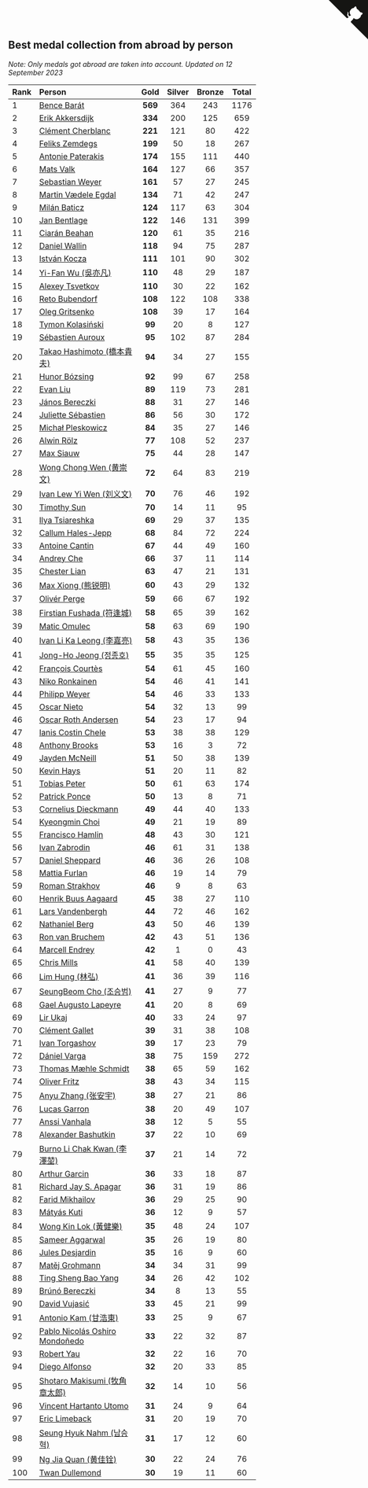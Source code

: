 ## Best medal collection from abroad by person

*Note: Only medals got abroad are taken into account.*
*Updated on 12 September 2023*

| Rank | Person | Gold | Silver | Bronze | Total |
| :--- | :--- | :--: | :--: | :--: | :--: |
| 1 | [Bence Barát](https://www.worldcubeassociation.org/persons/2008BARA01) | **569** | 364 | 243 | 1176 |
| 2 | [Erik Akkersdijk](https://www.worldcubeassociation.org/persons/2005AKKE01) | **334** | 200 | 125 | 659 |
| 3 | [Clément Cherblanc](https://www.worldcubeassociation.org/persons/2014CHER05) | **221** | 121 | 80 | 422 |
| 4 | [Feliks Zemdegs](https://www.worldcubeassociation.org/persons/2009ZEMD01) | **199** | 50 | 18 | 267 |
| 5 | [Antonie Paterakis](https://www.worldcubeassociation.org/persons/2012PATE01) | **174** | 155 | 111 | 440 |
| 6 | [Mats Valk](https://www.worldcubeassociation.org/persons/2007VALK01) | **164** | 127 | 66 | 357 |
| 7 | [Sebastian Weyer](https://www.worldcubeassociation.org/persons/2010WEYE02) | **161** | 57 | 27 | 245 |
| 8 | [Martin Vædele Egdal](https://www.worldcubeassociation.org/persons/2013EGDA02) | **134** | 71 | 42 | 247 |
| 9 | [Milán Baticz](https://www.worldcubeassociation.org/persons/2005BATI01) | **124** | 117 | 63 | 304 |
| 10 | [Jan Bentlage](https://www.worldcubeassociation.org/persons/2010BENT01) | **122** | 146 | 131 | 399 |
| 11 | [Ciarán Beahan](https://www.worldcubeassociation.org/persons/2012BEAH01) | **120** | 61 | 35 | 216 |
| 12 | [Daniel Wallin](https://www.worldcubeassociation.org/persons/2013WALL03) | **118** | 94 | 75 | 287 |
| 13 | [István Kocza](https://www.worldcubeassociation.org/persons/2005KOCZ01) | **111** | 101 | 90 | 302 |
| 14 | [Yi-Fan Wu (吳亦凡)](https://www.worldcubeassociation.org/persons/2010WUIF01) | **110** | 48 | 29 | 187 |
| 15 | [Alexey Tsvetkov](https://www.worldcubeassociation.org/persons/2017TSVE02) | **110** | 30 | 22 | 162 |
| 16 | [Reto Bubendorf](https://www.worldcubeassociation.org/persons/2012BUBE01) | **108** | 122 | 108 | 338 |
| 17 | [Oleg Gritsenko](https://www.worldcubeassociation.org/persons/2011GRIT01) | **108** | 39 | 17 | 164 |
| 18 | [Tymon Kolasiński](https://www.worldcubeassociation.org/persons/2016KOLA02) | **99** | 20 | 8 | 127 |
| 19 | [Sébastien Auroux](https://www.worldcubeassociation.org/persons/2008AURO01) | **95** | 102 | 87 | 284 |
| 20 | [Takao Hashimoto (橋本貴夫)](https://www.worldcubeassociation.org/persons/2007HASH01) | **94** | 34 | 27 | 155 |
| 21 | [Hunor Bózsing](https://www.worldcubeassociation.org/persons/2009BOZS01) | **92** | 99 | 67 | 258 |
| 22 | [Evan Liu](https://www.worldcubeassociation.org/persons/2009LIUE01) | **89** | 119 | 73 | 281 |
| 23 | [János Bereczki](https://www.worldcubeassociation.org/persons/2018BERE01) | **88** | 31 | 27 | 146 |
| 24 | [Juliette Sébastien](https://www.worldcubeassociation.org/persons/2014SEBA01) | **86** | 56 | 30 | 172 |
| 25 | [Michał Pleskowicz](https://www.worldcubeassociation.org/persons/2009PLES01) | **84** | 35 | 27 | 146 |
| 26 | [Alwin Rölz](https://www.worldcubeassociation.org/persons/2016ROLZ01) | **77** | 108 | 52 | 237 |
| 27 | [Max Siauw](https://www.worldcubeassociation.org/persons/2017SIAU02) | **75** | 44 | 28 | 147 |
| 28 | [Wong Chong Wen (黄崇文)](https://www.worldcubeassociation.org/persons/2014WENW01) | **72** | 64 | 83 | 219 |
| 29 | [Ivan Lew Yi Wen (刘义文)](https://www.worldcubeassociation.org/persons/2012WENI01) | **70** | 76 | 46 | 192 |
| 30 | [Timothy Sun](https://www.worldcubeassociation.org/persons/2007SUNT01) | **70** | 14 | 11 | 95 |
| 31 | [Ilya Tsiareshka](https://www.worldcubeassociation.org/persons/2012TERE01) | **69** | 29 | 37 | 135 |
| 32 | [Callum Hales-Jepp](https://www.worldcubeassociation.org/persons/2012HALE01) | **68** | 84 | 72 | 224 |
| 33 | [Antoine Cantin](https://www.worldcubeassociation.org/persons/2010CANT02) | **67** | 44 | 49 | 160 |
| 34 | [Andrey Che](https://www.worldcubeassociation.org/persons/2015CHEA01) | **66** | 37 | 11 | 114 |
| 35 | [Chester Lian](https://www.worldcubeassociation.org/persons/2009LIAN03) | **63** | 47 | 21 | 131 |
| 36 | [Max Xiong (熊锐明)](https://www.worldcubeassociation.org/persons/2015XION03) | **60** | 43 | 29 | 132 |
| 37 | [Olivér Perge](https://www.worldcubeassociation.org/persons/2007PERG01) | **59** | 66 | 67 | 192 |
| 38 | [Firstian Fushada (符逢城)](https://www.worldcubeassociation.org/persons/2015FUSH01) | **58** | 65 | 39 | 162 |
| 39 | [Matic Omulec](https://www.worldcubeassociation.org/persons/2010OMUL02) | **58** | 63 | 69 | 190 |
| 40 | [Ivan Li Ka Leong (李嘉亮)](https://www.worldcubeassociation.org/persons/2015LEON02) | **58** | 43 | 35 | 136 |
| 41 | [Jong-Ho Jeong (정종호)](https://www.worldcubeassociation.org/persons/2008JONG03) | **55** | 35 | 35 | 125 |
| 42 | [François Courtès](https://www.worldcubeassociation.org/persons/2008COUR01) | **54** | 61 | 45 | 160 |
| 43 | [Niko Ronkainen](https://www.worldcubeassociation.org/persons/2010RONK01) | **54** | 46 | 41 | 141 |
| 44 | [Philipp Weyer](https://www.worldcubeassociation.org/persons/2010WEYE01) | **54** | 46 | 33 | 133 |
| 45 | [Oscar Nieto](https://www.worldcubeassociation.org/persons/2014NIET03) | **54** | 32 | 13 | 99 |
| 46 | [Oscar Roth Andersen](https://www.worldcubeassociation.org/persons/2008ANDE02) | **54** | 23 | 17 | 94 |
| 47 | [Ianis Costin Chele](https://www.worldcubeassociation.org/persons/2021CHEL01) | **53** | 38 | 38 | 129 |
| 48 | [Anthony Brooks](https://www.worldcubeassociation.org/persons/2008SEAR01) | **53** | 16 | 3 | 72 |
| 49 | [Jayden McNeill](https://www.worldcubeassociation.org/persons/2012MCNE01) | **51** | 50 | 38 | 139 |
| 50 | [Kevin Hays](https://www.worldcubeassociation.org/persons/2009HAYS01) | **51** | 20 | 11 | 82 |
| 51 | [Tobias Peter](https://www.worldcubeassociation.org/persons/2014PETE03) | **50** | 61 | 63 | 174 |
| 52 | [Patrick Ponce](https://www.worldcubeassociation.org/persons/2012PONC02) | **50** | 13 | 8 | 71 |
| 53 | [Cornelius Dieckmann](https://www.worldcubeassociation.org/persons/2009DIEC01) | **49** | 44 | 40 | 133 |
| 54 | [Kyeongmin Choi](https://www.worldcubeassociation.org/persons/2017CHOI07) | **49** | 21 | 19 | 89 |
| 55 | [Francisco Hamlin](https://www.worldcubeassociation.org/persons/2012HAML01) | **48** | 43 | 30 | 121 |
| 56 | [Ivan Zabrodin](https://www.worldcubeassociation.org/persons/2012ZABR01) | **46** | 61 | 31 | 138 |
| 57 | [Daniel Sheppard](https://www.worldcubeassociation.org/persons/2009SHEP01) | **46** | 36 | 26 | 108 |
| 58 | [Mattia Furlan](https://www.worldcubeassociation.org/persons/2013FURL01) | **46** | 19 | 14 | 79 |
| 59 | [Roman Strakhov](https://www.worldcubeassociation.org/persons/2012STRA02) | **46** | 9 | 8 | 63 |
| 60 | [Henrik Buus Aagaard](https://www.worldcubeassociation.org/persons/2006BUUS01) | **45** | 38 | 27 | 110 |
| 61 | [Lars Vandenbergh](https://www.worldcubeassociation.org/persons/2003VAND01) | **44** | 72 | 46 | 162 |
| 62 | [Nathaniel Berg](https://www.worldcubeassociation.org/persons/2012BERG04) | **43** | 50 | 46 | 139 |
| 63 | [Ron van Bruchem](https://www.worldcubeassociation.org/persons/2003BRUC01) | **42** | 43 | 51 | 136 |
| 64 | [Marcell Endrey](https://www.worldcubeassociation.org/persons/2007ENDR01) | **42** | 1 | 0 | 43 |
| 65 | [Chris Mills](https://www.worldcubeassociation.org/persons/2014MILL04) | **41** | 58 | 40 | 139 |
| 66 | [Lim Hung (林弘)](https://www.worldcubeassociation.org/persons/2016HUNG08) | **41** | 36 | 39 | 116 |
| 67 | [SeungBeom Cho (조승범)](https://www.worldcubeassociation.org/persons/2012CHOS01) | **41** | 27 | 9 | 77 |
| 68 | [Gael Augusto Lapeyre](https://www.worldcubeassociation.org/persons/2018LAPE01) | **41** | 20 | 8 | 69 |
| 69 | [Lir Ukaj](https://www.worldcubeassociation.org/persons/2016UKAJ01) | **40** | 33 | 24 | 97 |
| 70 | [Clément Gallet](https://www.worldcubeassociation.org/persons/2004GALL02) | **39** | 31 | 38 | 108 |
| 71 | [Ivan Torgashov](https://www.worldcubeassociation.org/persons/2011TORG01) | **39** | 17 | 23 | 79 |
| 72 | [Dániel Varga](https://www.worldcubeassociation.org/persons/2008VARG01) | **38** | 75 | 159 | 272 |
| 73 | [Thomas Mæhle Schmidt](https://www.worldcubeassociation.org/persons/2013SCHM02) | **38** | 65 | 59 | 162 |
| 74 | [Oliver Fritz](https://www.worldcubeassociation.org/persons/2014FRIT02) | **38** | 43 | 34 | 115 |
| 75 | [Anyu Zhang (张安宇)](https://www.worldcubeassociation.org/persons/2012ZHAN08) | **38** | 27 | 21 | 86 |
| 76 | [Lucas Garron](https://www.worldcubeassociation.org/persons/2006GARR01) | **38** | 20 | 49 | 107 |
| 77 | [Anssi Vanhala](https://www.worldcubeassociation.org/persons/2005VANH01) | **38** | 12 | 5 | 55 |
| 78 | [Alexander Bashutkin](https://www.worldcubeassociation.org/persons/2017BASH04) | **37** | 22 | 10 | 69 |
| 79 | [Burno Li Chak Kwan (李澤堃)](https://www.worldcubeassociation.org/persons/2017KWAN05) | **37** | 21 | 14 | 72 |
| 80 | [Arthur Garcin](https://www.worldcubeassociation.org/persons/2014GARC27) | **36** | 33 | 18 | 87 |
| 81 | [Richard Jay S. Apagar](https://www.worldcubeassociation.org/persons/2010APAG01) | **36** | 31 | 19 | 86 |
| 82 | [Farid Mikhailov](https://www.worldcubeassociation.org/persons/2015MIKH04) | **36** | 29 | 25 | 90 |
| 83 | [Mátyás Kuti](https://www.worldcubeassociation.org/persons/2006KUTI01) | **36** | 12 | 9 | 57 |
| 84 | [Wong Kin Lok (黃健樂)](https://www.worldcubeassociation.org/persons/2014LOKW01) | **35** | 48 | 24 | 107 |
| 85 | [Sameer Aggarwal](https://www.worldcubeassociation.org/persons/2017AGGA01) | **35** | 26 | 19 | 80 |
| 86 | [Jules Desjardin](https://www.worldcubeassociation.org/persons/2010DESJ01) | **35** | 16 | 9 | 60 |
| 87 | [Matěj Grohmann](https://www.worldcubeassociation.org/persons/2015GROH02) | **34** | 34 | 31 | 99 |
| 88 | [Ting Sheng Bao Yang](https://www.worldcubeassociation.org/persons/2008BAOY01) | **34** | 26 | 42 | 102 |
| 89 | [Brúnó Bereczki](https://www.worldcubeassociation.org/persons/2008BERE01) | **34** | 8 | 13 | 55 |
| 90 | [David Vujasić](https://www.worldcubeassociation.org/persons/2015VUJA01) | **33** | 45 | 21 | 99 |
| 91 | [Antonio Kam (甘浩東)](https://www.worldcubeassociation.org/persons/2017TUNG13) | **33** | 25 | 9 | 67 |
| 92 | [Pablo Nicolás Oshiro Mondoñedo](https://www.worldcubeassociation.org/persons/2010MOND01) | **33** | 22 | 32 | 87 |
| 93 | [Robert Yau](https://www.worldcubeassociation.org/persons/2009YAUR01) | **32** | 22 | 16 | 70 |
| 94 | [Diego Alfonso](https://www.worldcubeassociation.org/persons/2018ALFO01) | **32** | 20 | 33 | 85 |
| 95 | [Shotaro Makisumi (牧角章太郎)](https://www.worldcubeassociation.org/persons/2003MAKI01) | **32** | 14 | 10 | 56 |
| 96 | [Vincent Hartanto Utomo](https://www.worldcubeassociation.org/persons/2010UTOM01) | **31** | 24 | 9 | 64 |
| 97 | [Eric Limeback](https://www.worldcubeassociation.org/persons/2007LIME01) | **31** | 20 | 19 | 70 |
| 98 | [Seung Hyuk Nahm (남승혁)](https://www.worldcubeassociation.org/persons/2013NAHM01) | **31** | 17 | 12 | 60 |
| 99 | [Ng Jia Quan (黄佳铨)](https://www.worldcubeassociation.org/persons/2015QUAN03) | **30** | 22 | 24 | 76 |
| 100 | [Twan Dullemond](https://www.worldcubeassociation.org/persons/2018DULL01) | **30** | 19 | 11 | 60 |


<a href="https://github.com/JustinTimeCuber/wca_statistics" class="github-corner" aria-label="View source on Github"><svg width="80" height="80" viewBox="0 0 250 250" style="fill:#151513; color:#fff; position: absolute; top: 0; border: 0; right: 0;" aria-hidden="true"><path d="M0,0 L115,115 L130,115 L142,142 L250,250 L250,0 Z"></path><path d="M128.3,109.0 C113.8,99.7 119.0,89.6 119.0,89.6 C122.0,82.7 120.5,78.6 120.5,78.6 C119.2,72.0 123.4,76.3 123.4,76.3 C127.3,80.9 125.5,87.3 125.5,87.3 C122.9,97.6 130.6,101.9 134.4,103.2" fill="currentColor" style="transform-origin: 130px 106px;" class="octo-arm"></path><path d="M115.0,115.0 C114.9,115.1 118.7,116.5 119.8,115.4 L133.7,101.6 C136.9,99.2 139.9,98.4 142.2,98.6 C133.8,88.0 127.5,74.4 143.8,58.0 C148.5,53.4 154.0,51.2 159.7,51.0 C160.3,49.4 163.2,43.6 171.4,40.1 C171.4,40.1 176.1,42.5 178.8,56.2 C183.1,58.6 187.2,61.8 190.9,65.4 C194.5,69.0 197.7,73.2 200.1,77.6 C213.8,80.2 216.3,84.9 216.3,84.9 C212.7,93.1 206.9,96.0 205.4,96.6 C205.1,102.4 203.0,107.8 198.3,112.5 C181.9,128.9 168.3,122.5 157.7,114.1 C157.9,116.9 156.7,120.9 152.7,124.9 L141.0,136.5 C139.8,137.7 141.6,141.9 141.8,141.8 Z" fill="currentColor" class="octo-body"></path></svg></a><style>.github-corner:hover .octo-arm{animation:octocat-wave 560ms ease-in-out}@keyframes octocat-wave{0%,100%{transform:rotate(0)}20%,60%{transform:rotate(-25deg)}40%,80%{transform:rotate(10deg)}}@media (max-width:500px){.github-corner:hover .octo-arm{animation:none}.github-corner .octo-arm{animation:octocat-wave 560ms ease-in-out}}</style>
